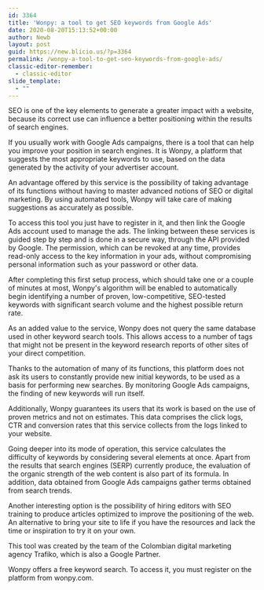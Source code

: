```yaml
---
id: 3364
title: 'Wonpy: a tool to get SEO keywords from Google Ads'
date: 2020-08-20T15:13:52+00:00
author: Newb
layout: post
guid: https://new.blicio.us/?p=3364
permalink: /wonpy-a-tool-to-get-seo-keywords-from-google-ads/
classic-editor-remember:
  - classic-editor
slide_template:
  - ""
---
```

SEO is one of the key elements to generate a greater impact with a website, because its correct use can influence a better positioning within the results of search engines.

If you usually work with Google Ads campaigns, there is a tool that can help you improve your position in search engines. It is Wonpy, a platform that suggests the most appropriate keywords to use, based on the data generated by the activity of your advertiser account.

An advantage offered by this service is the possibility of taking advantage of its functions without having to master advanced notions of SEO or digital marketing. By using automated tools, Wonpy will take care of making suggestions as accurately as possible.

To access this tool you just have to register in it, and then link the Google Ads account used to manage the ads. The linking between these services is guided step by step and is done in a secure way, through the API provided by Google. The permission, which can be revoked at any time, provides read-only access to the key information in your ads, without compromising personal information such as your password or other data.

After completing this first setup process, which should take one or a couple of minutes at most, Wonpy's algorithm will be enabled to automatically begin identifying a number of proven, low-competitive, SEO-tested keywords with significant search volume and the highest possible return rate.

As an added value to the service, Wonpy does not query the same database used in other keyword search tools. This allows access to a number of tags that might not be present in the keyword research reports of other sites of your direct competition.

Thanks to the automation of many of its functions, this platform does not ask its users to constantly provide new initial keywords, to be used as a basis for performing new searches. By monitoring Google Ads campaigns, the finding of new keywords will run itself.

Additionally, Wonpy guarantees its users that its work is based on the use of proven metrics and not on estimates. This data comprises the click logs, CTR and conversion rates that this service collects from the logs linked to your website.

Going deeper into its mode of operation, this service calculates the difficulty of keywords by considering several elements at once. Apart from the results that search engines (SERP) currently produce, the evaluation of the organic strength of the web content is also part of its formula. In addition, data obtained from Google Ads campaigns gather terms obtained from search trends.

Another interesting option is the possibility of hiring editors with SEO training to produce articles optimized to improve the positioning of the web. An alternative to bring your site to life if you have the resources and lack the time or inspiration to try it on your own.

This tool was created by the team of the Colombian digital marketing agency Trafiko, which is also a Google Partner.

Wonpy offers a free keyword search. To access it, you must register on the platform from wonpy.com.